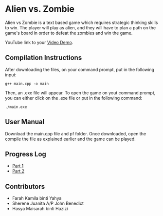 # Alien vs. Zombie

Alien vs Zombie is a text based game which requires strategic thinking skills to win. The player will play as alien, and they will have to plan a path on the game's board in order to defeat the zombies and win the game.

YouTube link to your [Video Demo](https://youtu.be/Wc5gueZNTnw).

## Compilation Instructions

After downloading the files, on your command prompt, put in the following input:

```
g++ main.cpp -o main
```

Then, an .exe file will appear. To open the game on yout command prompt, you can either click on the .exe file or put in the following command:

```
./main.exe
```

## User Manual

Download the main.cpp file and pf folder. Once downloaded, open the compile the file as explained earlier and the game can be played.

## Progress Log

- [Part 1](PART1.md)
- [Part 2](PART2.md)

## Contributors

- Farah Kamila binti Yahya
- Sherene Juanita A/P John Benedict
- Hasya Maisarah binti Hazizi


